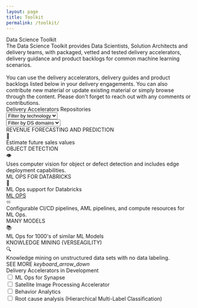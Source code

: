 ```yaml
---
layout: page
title: Toolkit
permalink: /toolkit/
---
```


<div class="toolkit">
  <div class="title">Data Science Toolkit</div>
  <div class="paragraph">The Data Science Toolkit provides Data Scientists, Solution Architects and delivery teams, with packaged, vetted and tested delivery accelerators, delivery guidance and product backlogs for common machine learning scenarios.
  </br></br>
  You can use the delivery accelerators, delivery guides and product backlogs listed below in your delivery engagements. You can also contribute new material or update existing material or simply browse through the content. Please don't forget to reach out with any comments or contributions.</div>
  <div class="subtitle borders"> Delivery Accelerators Repositories </div>

  <div class="dropdowns-container">
    <div class="custom-select">
      <select class="toolkit-select">
        <option value="" selected disabled hidden>Filter by technology</option>
        <option value="1">Option 1</option>
        <option value="2">Option 2</option>
        <option value="3">Option 3</option>
      </select>
    </div>
    <div class="custom-select">
      <select class="toolkit-select">
        <option value="" selected disabled hidden>Filter by DS domains</option>
        <option value="1">Option 1</option>
        <option value="2">Option 2</option>
        <option value="3">Option 3</option>
      </select>
    </div>
  </div>

  <div class="toolkit-cards">
    <div class="toolkit-row">
      <div class="toolkit-card left">
        <div class="toolkit-card-title">REVENUE FORECASTING AND PREDICTION</div>
        <div class="toolkit-card-icon">💎</div>
        <div class="toolkit-card-content">Estimate future sales values</div>
      </div>
      <div class="toolkit-card right">
        <div class="toolkit-card-title">OBJECT DETECTION</div>
        <div class="toolkit-card-icon">👁️‍️</div>
        <div class="toolkit-card-content">Uses computer vision for object or defect detection and includes edge deployment capabilities.</div>
      </div>
    </div>
    <div class="toolkit-row">
      <div class="toolkit-card left">
        <div class="toolkit-card-title">ML OPS FOR DATABRICKS</div>
        <div class="toolkit-card-icon">🧱</div>
        <div class="toolkit-card-content"> ML Ops support for Databricks</div>
      </div>
      <div class="toolkit-card right">
        <a class="toolkit-card-title" href="/ml-ops-accelerator/">ML OPS</a>
        <div class="toolkit-card-icon">♾️</div>
        <div class="toolkit-card-content">Configurable CI/CD pipelines, AML pipelines, and compute resources for ML Ops.</div>
      </div>
    </div>
    <div class="toolkit-row">
      <div class="toolkit-card left">
        <div class="toolkit-card-title">MANY MODELS</div>
        <div class="toolkit-card-icon">📚</div>
        <div class="toolkit-card-content">ML Ops for 1000's of similar ML Models</div>
      </div>
      <div class="toolkit-card right">
        <div class="toolkit-card-title">KNOWLEDGE MINING (VERSEAGILITY)</div>
        <div class="toolkit-card-icon">🔍</div>
        <div class="toolkit-card-content">Knowledge mining on unstructured data sets with no data labeling.</div>
      </div>
    </div>
  </div>

  <div class="subtitle borders" style="margin-top:0px">
    <div class="see-more">
      <span>SEE MORE</span>
      <i class="material-icons" style="margin-bottom:0px">keyboard_arrow_down</i>
    </div>
  </div>

  <div class="subtitle">
    Delivery Accelerators in Development
  </div>

  <div class="toolkit-checkboxs">
    <div class="toolkit-checkbox-row">
      <div class="toolkit-checkbox">
        <input class="checkbox" type="checkbox" id="ml-ops" name="ml-ops" value="ml-ops">
        <label class="label-checkbox" for="ml-ops"> ML Ops for Synapse</label>
      </div>
      <div class="toolkit-checkbox">
        <input class="checkbox" type="checkbox" id="satellite-image" name="satellite-image" value="satellite-image">
        <label class="label-checkbox" for="satellite-image"> Satellite Image Processing Accelerator</label>
      </div>
    </div>
    <div class="toolkit-checkbox-row">
      <div class="toolkit-checkbox">
        <input class="checkbox" type="checkbox" id="behavior-analytics" name="behavior-analytics" value="behavior-analytics">
        <label class="label-checkbox" for="behavior-analytics"> Behavior Analytics</label>
      </div>
      <div class="toolkit-checkbox">
        <input class="checkbox" type="checkbox" id="root-cause" name="root-cause" value="root-cause">
        <span class="label-checkbox" for="root-cause"> Root cause analysis (Hierarchical Multi-Label Classification)</span>
      </div>
    </div>
  </div>

</div>